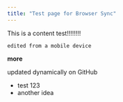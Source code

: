 ```yaml
---
title: "Test page for Browser Sync"
---
```

 
This is a content test!!!!!!!!

```edited from a mobile device```

**more**

updated dynamically on GitHub

- test 123
- another idea
